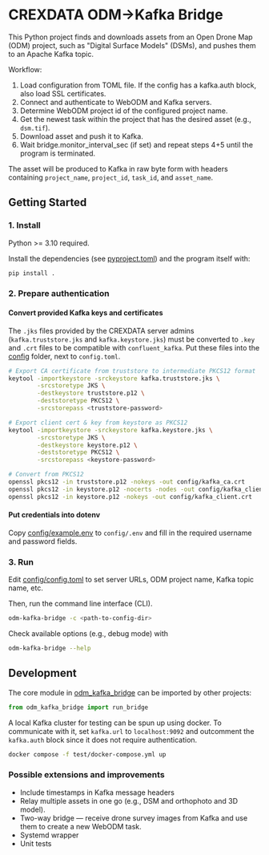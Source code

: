 # CREXDATA ODM→Kafka Bridge

This Python project finds and downloads assets from an Open Drone Map (ODM) project,
such as "Digital Surface Models" (DSMs), and pushes them to an Apache Kafka topic.

Workflow:
1. Load configuration from TOML file. If the config has a kafka.auth block, also load SSL certificates.
2. Connect and authenticate to WebODM and Kafka servers.
3. Determine WebODM project id of the configured project name.
4. Get the newest task within the project that has the desired asset (e.g., `dsm.tif`).
5. Download asset and push it to Kafka.
6. Wait bridge.monitor_interval_sec (if set) and repeat steps 4+5 until the program is terminated.

The asset will be produced to Kafka in raw byte form with headers containing `project_name`, `project_id`, `task_id`, and `asset_name`.

## Getting Started

### 1. Install

Python >= 3.10 required.

Install the dependencies (see [pyproject.toml](pyproject.toml)) and the program itself with:

```bash
pip install .
```

### 2. Prepare authentication

#### Convert provided Kafka keys and certificates

The `.jks` files provided by the CREXDATA server admins (`kafka.truststore.jks` and `kafka.keystore.jks`)
must be converted to `.key` and `.crt` files to be compatible with `confluent_kafka`.
Put these files into the [config](config) folder, next to `config.toml`.

```bash
# Export CA certificate from truststore to intermediate PKCS12 format
keytool -importkeystore -srckeystore kafka.truststore.jks \
        -srcstoretype JKS \
        -destkeystore truststore.p12 \
        -deststoretype PKCS12 \
        -srcstorepass <truststore-password>

# Export client cert & key from keystore as PKCS12
keytool -importkeystore -srckeystore kafka.keystore.jks \
        -srcstoretype JKS \
        -destkeystore keystore.p12 \
        -deststoretype PKCS12 \
        -srcstorepass <keystore-password>

# Convert from PKCS12
openssl pkcs12 -in truststore.p12 -nokeys -out config/kafka_ca.crt
openssl pkcs12 -in keystore.p12 -nocerts -nodes -out config/kafka_client.key
openssl pkcs12 -in keystore.p12 -nokeys -out config/kafka_client.crt
```

#### Put credentials into dotenv

Copy [config/example.env](config/example.env) to `config/.env` and fill in the required username and password fields.

### 3. Run

Edit [config/config.toml](config/config.toml) to set server URLs, ODM project name, Kafka topic name, etc.

Then, run the command line interface (CLI).
```bash
odm-kafka-bridge -c <path-to-config-dir>
```

Check available options (e.g., debug mode) with
```bash
odm-kafka-bridge --help
```


## Development

The core module in [odm_kafka_bridge](odm_kafka_bridge) can be imported by other projects:

```python
from odm_kafka_bridge import run_bridge
```

A local Kafka cluster for testing can be spun up using docker.
To communicate with it, set `kafka.url` to `localhost:9092` and outcomment the `kafka.auth` block
since it does not require authentication.

```bash
docker compose -f test/docker-compose.yml up
```

### Possible extensions and improvements

* Include timestamps in Kafka message headers
* Relay multiple assets in one go (e.g., DSM and orthophoto and 3D model).
* Two-way bridge — receive drone survey images from Kafka and use them to create a new WebODM task.
* Systemd wrapper
* Unit tests
